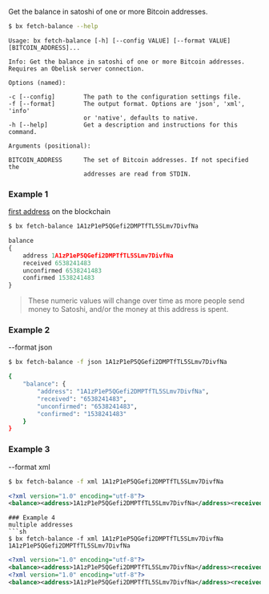Get the balance in satoshi of one or more Bitcoin addresses.
```sh
$ bx fetch-balance --help
```
```
Usage: bx fetch-balance [-h] [--config VALUE] [--format VALUE]           
[BITCOIN_ADDRESS]...                                                     

Info: Get the balance in satoshi of one or more Bitcoin addresses.       
Requires an Obelisk server connection.                                   

Options (named):

-c [--config]        The path to the configuration settings file.        
-f [--format]        The output format. Options are 'json', 'xml', 'info'
                     or 'native', defaults to native.                    
-h [--help]          Get a description and instructions for this command.

Arguments (positional):

BITCOIN_ADDRESS      The set of Bitcoin addresses. If not specified the  
                     addresses are read from STDIN.
```
### Example 1
[first address](https://blockchain.info/address/1A1zP1eP5QGefi2DMPTfTL5SLmv7DivfNa) on the blockchain
```sh
$ bx fetch-balance 1A1zP1eP5QGefi2DMPTfTL5SLmv7DivfNa
```
```js
balance
{
    address 1A1zP1eP5QGefi2DMPTfTL5SLmv7DivfNa
    received 6538241483
    unconfirmed 6538241483
    confirmed 1538241483
}
```

> These numeric values will change over time as more people send money to Satoshi, and/or the money at this address is spent.

### Example 2
--format json
```sh
$ bx fetch-balance -f json 1A1zP1eP5QGefi2DMPTfTL5SLmv7DivfNa
```
```sh
{
    "balance": {
        "address": "1A1zP1eP5QGefi2DMPTfTL5SLmv7DivfNa",
        "received": "6538241483",
        "unconfirmed": "6538241483",
        "confirmed": "1538241483"
    }
}
```
### Example 3
--format xml
```sh
$ bx fetch-balance -f xml 1A1zP1eP5QGefi2DMPTfTL5SLmv7DivfNa
```
```xml
<?xml version="1.0" encoding="utf-8"?>
<balance><address>1A1zP1eP5QGefi2DMPTfTL5SLmv7DivfNa</address><received>6538241483</received><unconfirmed>6538241483</unconfirmed><confirmed>1538241483</confirmed></balance>
```
```
### Example 4
multiple addresses
```sh
$ bx fetch-balance -f xml 1A1zP1eP5QGefi2DMPTfTL5SLmv7DivfNa 1A1zP1eP5QGefi2DMPTfTL5SLmv7DivfNa
```
```xml
<?xml version="1.0" encoding="utf-8"?>
<balance><address>1A1zP1eP5QGefi2DMPTfTL5SLmv7DivfNa</address><received>6538241483</received><unconfirmed>6538241483</unconfirmed><confirmed>1538241483</confirmed></balance>
<?xml version="1.0" encoding="utf-8"?>
<balance><address>1A1zP1eP5QGefi2DMPTfTL5SLmv7DivfNa</address><received>6538241483</received><unconfirmed>6538241483</unconfirmed><confirmed>1538241483</confirmed></balance>
```